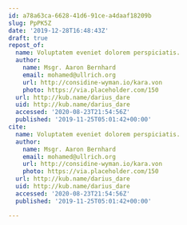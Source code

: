 ```yaml
---
id: a78a63ca-6628-41d6-91ce-a4daaf18209b
slug: PpPK5Z
date: '2019-12-28T16:48:43Z'
draft: true
repost_of:
  name: Voluptatem eveniet dolorem perspiciatis.
  author:
    name: Msgr. Aaron Bernhard
    email: mohamed@ullrich.org
    url: http://considine-wyman.io/kara.von
    photo: https://via.placeholder.com/150
  url: http://kub.name/darius_dare
  uid: http://kub.name/darius_dare
  accessed: '2020-08-23T21:54:56Z'
  published: '2019-11-25T05:01:42+00:00'
cite:
  name: Voluptatem eveniet dolorem perspiciatis.
  author:
    name: Msgr. Aaron Bernhard
    email: mohamed@ullrich.org
    url: http://considine-wyman.io/kara.von
    photo: https://via.placeholder.com/150
  url: http://kub.name/darius_dare
  uid: http://kub.name/darius_dare
  accessed: '2020-08-23T21:54:56Z'
  published: '2019-11-25T05:01:42+00:00'

---
```



